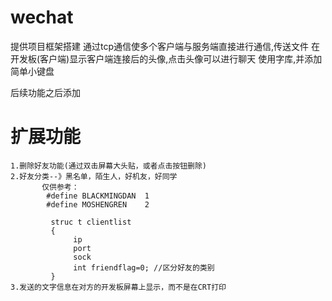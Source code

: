 ﻿# wechat
提供项目框架搭建
通过tcp通信使多个客户端与服务端直接进行通信,传送文件
在开发板(客户端)显示客户端连接后的头像,点击头像可以进行聊天
使用字库,并添加简单小键盘

后续功能之后添加


扩展功能
==============
    1.删除好友功能(通过双击屏幕大头贴，或者点击按钮删除)
    2.好友分类--》黑名单，陌生人，好机友，好同学
           仅供参考：
            #define BLACKMINGDAN  1
            #define MOSHENGREN    2
            
             struc t clientlist
             {
                  ip
                  port
                  sock
                  int friendflag=0; //区分好友的类别
             }
    3.发送的文字信息在对方的开发板屏幕上显示，而不是在CRT打印